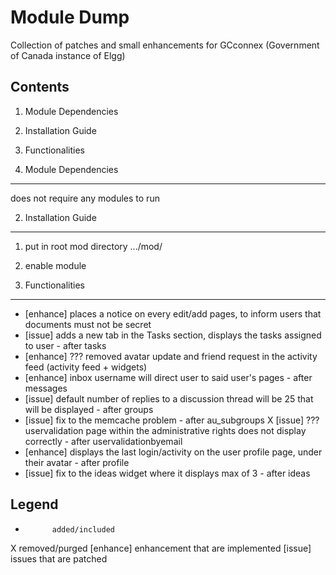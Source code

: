 Module Dump
=====================
Collection of patches and small enhancements for GCconnex (Government of Canada instance of Elgg)

Contents
--------
1. Module Dependencies
2. Installation Guide
3. Functionalities


1. Module Dependencies
----------------------
does not require any modules to run


2. Installation Guide
----------------------
1. put in root mod directory .../mod/ 
2. enable module

	
3. Functionalities
-------------------
+ [enhance] places a notice on every edit/add pages, to inform users that documents must not be secret
+ [issue] adds a new tab in the Tasks section, displays the tasks assigned to user 						- after tasks
+ [enhance] ??? removed avatar update and friend request in the activity feed (activity feed + widgets)
+ [enhance] inbox username will direct user to said user's pages 										- after messages
+ [issue] default number of replies to a discussion thread will be 25 that will be displayed			- after groups
+ [issue] fix to the memcache problem																	- after au_subgroups
X [issue] ??? uservalidation page within the administrative rights does not display correctly			- after uservalidationbyemail
+ [enhance] displays the last login/activity on the user profile page, under their avatar				- after profile
+ [issue] fix to the ideas widget where it displays max of 3											- after ideas


Legend
------
+ 			added/included
X 			removed/purged
[enhance] 	enhancement that are implemented
[issue]		issues that are patched 